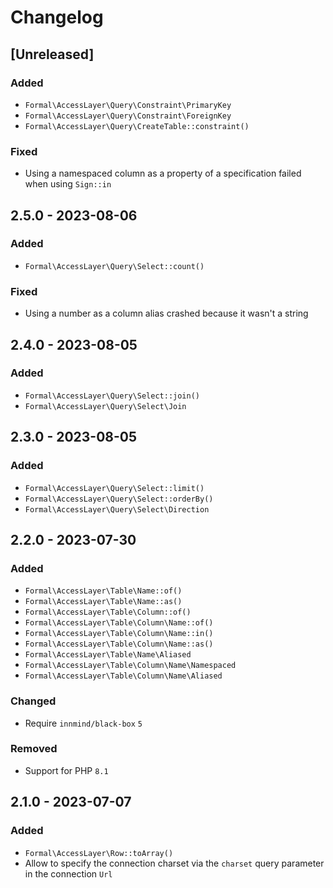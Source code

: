 # Changelog

## [Unreleased]

### Added

- `Formal\AccessLayer\Query\Constraint\PrimaryKey`
- `Formal\AccessLayer\Query\Constraint\ForeignKey`
- `Formal\AccessLayer\Query\CreateTable::constraint()`

### Fixed

- Using a namespaced column as a property of a specification failed when using `Sign::in`

## 2.5.0 - 2023-08-06

### Added

- `Formal\AccessLayer\Query\Select::count()`

### Fixed

- Using a number as a column alias crashed because it wasn't a string

## 2.4.0 - 2023-08-05

### Added

- `Formal\AccessLayer\Query\Select::join()`
- `Formal\AccessLayer\Query\Select\Join`

## 2.3.0 - 2023-08-05

### Added

- `Formal\AccessLayer\Query\Select::limit()`
- `Formal\AccessLayer\Query\Select::orderBy()`
- `Formal\AccessLayer\Query\Select\Direction`

## 2.2.0 - 2023-07-30

### Added

- `Formal\AccessLayer\Table\Name::of()`
- `Formal\AccessLayer\Table\Name::as()`
- `Formal\AccessLayer\Table\Column::of()`
- `Formal\AccessLayer\Table\Column\Name::of()`
- `Formal\AccessLayer\Table\Column\Name::in()`
- `Formal\AccessLayer\Table\Column\Name::as()`
- `Formal\AccessLayer\Table\Name\Aliased`
- `Formal\AccessLayer\Table\Column\Name\Namespaced`
- `Formal\AccessLayer\Table\Column\Name\Aliased`

### Changed

- Require `innmind/black-box` `5`

### Removed

- Support for PHP `8.1`

## 2.1.0 - 2023-07-07

### Added

- `Formal\AccessLayer\Row::toArray()`
- Allow to specify the connection charset via the `charset` query parameter in the connection `Url`
